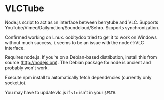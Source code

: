 VLCTube
=======

Node.js script to act as an interface between berrytube and VLC.  Supports YouTube/Vimeo/Dailymotion/Soundcloud/Sehro.  Supports synchronization.

Confirmed working on Linux.  oobitydoo tried to get it to work on Windows without much success, it seems to be an issue with the node<->VLC interface.

Requires node.js.  If you're on a Debian-based distribution, install this from source (http://nodejs.org).  The Debian package for node is ancient and probably won't work.

Execute npm install to automatically fetch dependencies (currently only socket.io).

You may have to update vlc.js if `vlc` isn't in your `$PATH`.

